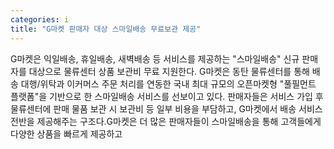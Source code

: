 ```yaml
---
categories: i
title: "G마켓 판매자 대상 스마일배송 무료보관 제공"
---
```

G마켓은 익일배송, 휴일배송, 새벽배송 등 서비스를 제공하는 "스마일배송" 신규 판매자를 대상으로 물류센터 상품 보관비 무료 지원한다. G마켓은 동탄 물류센터를 통해 배송 대행/위탁과 이커머스 주문 처리를 연동한 국내 최대 규모의 오픈마켓형 "풀필먼트 플랫폼"을 기반으로 한 스마일배송 서비스를 선보이고 있다. 판매자들은 서비스 가입 후 물류센터에 판매 물품 보관 시 보관비 등 일부 비용을 부담하고, G마켓에서 배송 서비스 전반을 제공해주는 구조다.G마켓은 더 많은 판매자들이 스마일배송을 통해 고객들에게 다양한 상품을 빠르게 제공하고
